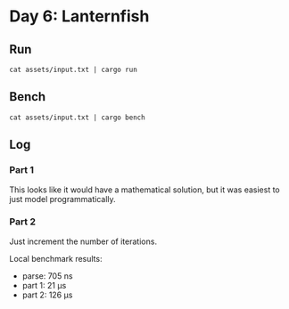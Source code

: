 # Day 6: Lanternfish

## Run

```
cat assets/input.txt | cargo run
```

## Bench

```
cat assets/input.txt | cargo bench
```

## Log

### Part 1

This looks like it would have a mathematical solution, but it was easiest to just
model programmatically.

### Part 2

Just increment the number of iterations.

Local benchmark results:

* parse: 705 ns
* part 1: 21 μs
* part 2: 126 μs
 
